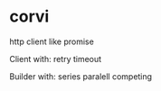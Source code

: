 # corvi
http client like promise 

Client with:
retry
timeout

Builder with:
series
paralell
competing
